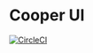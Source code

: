 # Cooper UI

[![CircleCI](https://circleci.com/gh/zj1024/cooper-ui.svg?style=svg&circle-token=edd21a4ba4a00219f00b09f122b44eb3b52e1c28)](https://circleci.com/gh/zj1024/cooper-ui)

